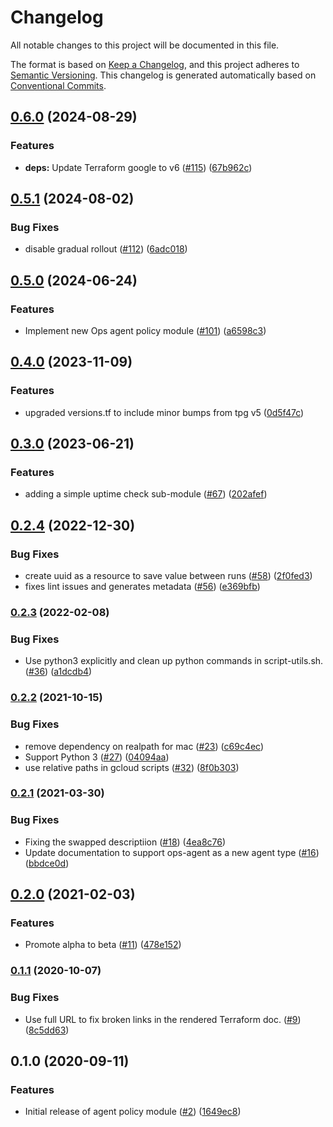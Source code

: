 # Changelog

All notable changes to this project will be documented in this file.

The format is based on
[Keep a Changelog](https://keepachangelog.com/en/1.0.0/),
and this project adheres to
[Semantic Versioning](https://semver.org/spec/v2.0.0.html).
This changelog is generated automatically based on [Conventional Commits](https://www.conventionalcommits.org/en/v1.0.0/).

## [0.6.0](https://github.com/terraform-google-modules/terraform-google-cloud-operations/compare/v0.5.1...v0.6.0) (2024-08-29)


### Features

* **deps:** Update Terraform google to v6 ([#115](https://github.com/terraform-google-modules/terraform-google-cloud-operations/issues/115)) ([67b962c](https://github.com/terraform-google-modules/terraform-google-cloud-operations/commit/67b962c8420c3a5dc9b73358ead1ff86b7688d7f))

## [0.5.1](https://github.com/terraform-google-modules/terraform-google-cloud-operations/compare/v0.5.0...v0.5.1) (2024-08-02)


### Bug Fixes

* disable gradual rollout ([#112](https://github.com/terraform-google-modules/terraform-google-cloud-operations/issues/112)) ([6adc018](https://github.com/terraform-google-modules/terraform-google-cloud-operations/commit/6adc01845cf2bd98ae440c15fae5fef62138a90d))

## [0.5.0](https://github.com/terraform-google-modules/terraform-google-cloud-operations/compare/v0.4.0...v0.5.0) (2024-06-24)


### Features

* Implement new Ops agent policy module ([#101](https://github.com/terraform-google-modules/terraform-google-cloud-operations/issues/101)) ([a6598c3](https://github.com/terraform-google-modules/terraform-google-cloud-operations/commit/a6598c363ae6d446e732c9cf4762143ce16165a3))

## [0.4.0](https://github.com/terraform-google-modules/terraform-google-cloud-operations/compare/v0.3.0...v0.4.0) (2023-11-09)


### Features

* upgraded versions.tf to include minor bumps from tpg v5 ([0d5f47c](https://github.com/terraform-google-modules/terraform-google-cloud-operations/commit/0d5f47c90180932170c3e8ce8d3240ecfb56dfea))

## [0.3.0](https://github.com/terraform-google-modules/terraform-google-cloud-operations/compare/v0.2.4...v0.3.0) (2023-06-21)


### Features

* adding a simple uptime check sub-module ([#67](https://github.com/terraform-google-modules/terraform-google-cloud-operations/issues/67)) ([202afef](https://github.com/terraform-google-modules/terraform-google-cloud-operations/commit/202afeff2562199bf65cc0fc92d18345a7edad99))

## [0.2.4](https://github.com/terraform-google-modules/terraform-google-cloud-operations/compare/v0.2.3...v0.2.4) (2022-12-30)


### Bug Fixes

* create uuid as a resource to save value between runs ([#58](https://github.com/terraform-google-modules/terraform-google-cloud-operations/issues/58)) ([2f0fed3](https://github.com/terraform-google-modules/terraform-google-cloud-operations/commit/2f0fed3a9e7ddad239f9ce8f817bfa2cab75acb3))
* fixes lint issues and generates metadata ([#56](https://github.com/terraform-google-modules/terraform-google-cloud-operations/issues/56)) ([e369bfb](https://github.com/terraform-google-modules/terraform-google-cloud-operations/commit/e369bfb736494815eefe059e111aeec51f1a5f2c))


### [0.2.3](https://github.com/terraform-google-modules/terraform-google-cloud-operations/compare/v0.2.2...v0.2.3) (2022-02-08)


### Bug Fixes

* Use python3 explicitly and clean up python commands in script-utils.sh. ([#36](https://github.com/terraform-google-modules/terraform-google-cloud-operations/issues/36)) ([a1dcdb4](https://github.com/terraform-google-modules/terraform-google-cloud-operations/commit/a1dcdb46b4f6c090579085c521e9820a68907cf3))

### [0.2.2](https://www.github.com/terraform-google-modules/terraform-google-cloud-operations/compare/v0.2.1...v0.2.2) (2021-10-15)


### Bug Fixes

* remove dependency on realpath for mac ([#23](https://www.github.com/terraform-google-modules/terraform-google-cloud-operations/issues/23)) ([c69c4ec](https://www.github.com/terraform-google-modules/terraform-google-cloud-operations/commit/c69c4ecb54d4cfa8757fc50456388b45802e9e40))
* Support Python 3 ([#27](https://www.github.com/terraform-google-modules/terraform-google-cloud-operations/issues/27)) ([04094aa](https://www.github.com/terraform-google-modules/terraform-google-cloud-operations/commit/04094aaa1502f760ecbded9f451cc0099aad8c31))
* use relative paths in gcloud scripts ([#32](https://www.github.com/terraform-google-modules/terraform-google-cloud-operations/issues/32)) ([8f0b303](https://www.github.com/terraform-google-modules/terraform-google-cloud-operations/commit/8f0b303840ee59aaca9b14c63b6ea272be920881))

### [0.2.1](https://www.github.com/terraform-google-modules/terraform-google-cloud-operations/compare/v0.2.0...v0.2.1) (2021-03-30)


### Bug Fixes

* Fixing the swapped descriptiion ([#18](https://www.github.com/terraform-google-modules/terraform-google-cloud-operations/issues/18)) ([4ea8c76](https://www.github.com/terraform-google-modules/terraform-google-cloud-operations/commit/4ea8c768f95bcd052cb7cbf8ef820a3339565767))
* Update documentation to support ops-agent as a new agent type ([#16](https://www.github.com/terraform-google-modules/terraform-google-cloud-operations/issues/16)) ([bbdce0d](https://www.github.com/terraform-google-modules/terraform-google-cloud-operations/commit/bbdce0d6e76d1054098b8862e98eccf08db254e5))

## [0.2.0](https://www.github.com/terraform-google-modules/terraform-google-cloud-operations/compare/v0.1.1...v0.2.0) (2021-02-03)


### Features

* Promote alpha to beta ([#11](https://www.github.com/terraform-google-modules/terraform-google-cloud-operations/issues/11)) ([478e152](https://www.github.com/terraform-google-modules/terraform-google-cloud-operations/commit/478e152aaa91be105e5df227f4cab7a6461c7ec5))

### [0.1.1](https://www.github.com/terraform-google-modules/terraform-google-cloud-operations/compare/v0.1.0...v0.1.1) (2020-10-07)


### Bug Fixes

* Use full URL to fix broken links in the rendered Terraform doc. ([#9](https://www.github.com/terraform-google-modules/terraform-google-cloud-operations/issues/9)) ([8c5dd63](https://www.github.com/terraform-google-modules/terraform-google-cloud-operations/commit/8c5dd633289935c045687fa7d5974d29ccb8680e))

## 0.1.0 (2020-09-11)


### Features

* Initial release of agent policy module ([#2](https://www.github.com/terraform-google-modules/terraform-google-cloud-operations/issues/2)) ([1649ec8](https://www.github.com/terraform-google-modules/terraform-google-cloud-operations/commit/1649ec88d2cd9985da3d3b4f709551f5d540fb5a))
